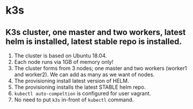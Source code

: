 # k3s

## K3s cluster, one master and two workers, latest helm is installed, latest stable repo is installed. 


1.  The cluster is based on Ubuntu 18.04.
2.  Each node runs via 1GB of memory only! 
3.  The cluster forms from 3 nodes; one master and two workers (worker1 and worker2). We can add as many as we want of nodes.
4.  The provisioning install latest version of HELM.
5.  The provisioning installs the latest STABLE helm repo.
6.  `kubectl auto-compeltion` is configured for user vagrant.
7.  No need to put `k3s` in-front of `kubectl` command.
